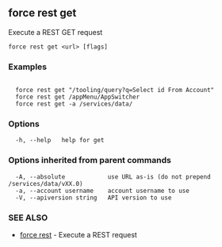 ## force rest get

Execute a REST GET request

```
force rest get <url> [flags]
```

### Examples

```

  force rest get "/tooling/query?q=Select id From Account"
  force rest get /appMenu/AppSwitcher
  force rest get -a /services/data/

```

### Options

```
  -h, --help   help for get
```

### Options inherited from parent commands

```
  -A, --absolute            use URL as-is (do not prepend /services/data/vXX.0)
  -a, --account username    account username to use
  -V, --apiversion string   API version to use
```

### SEE ALSO

* [force rest](force_rest.md)	 - Execute a REST request

